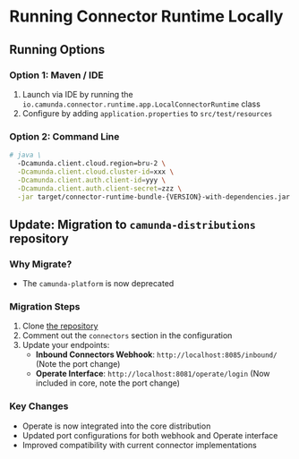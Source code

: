 # Running Connector Runtime Locally

## Running Options

### Option 1: Maven / IDE

1. Launch via IDE by running the `io.camunda.connector.runtime.app.LocalConnectorRuntime` class
2. Configure by adding `application.properties` to `src/test/resources`

### Option 2: Command Line

```bash
# java \
  -Dcamunda.client.cloud.region=bru-2 \
  -Dcamunda.client.cloud.cluster-id=xxx \
  -Dcamunda.client.auth.client-id=yyy \
  -Dcamunda.client.auth.client-secret=zzz \
  -jar target/connector-runtime-bundle-{VERSION}-with-dependencies.jar
```

## Update: Migration to `camunda-distributions` repository

### Why Migrate?

- The `camunda-platform` is now deprecated

### Migration Steps

1. Clone [the repository](https://github.com/camunda/camunda-distributions/tree/main)
2. Comment out the `connectors` section in the configuration
3. Update your endpoints:
    - **Inbound Connectors Webhook**: `http://localhost:8085/inbound/` (Note the port change)
    - **Operate Interface**: `http://localhost:8081/operate/login` (Now included in core, note the port change)

### Key Changes

- Operate is now integrated into the core distribution
- Updated port configurations for both webhook and Operate interface
- Improved compatibility with current connector implementations